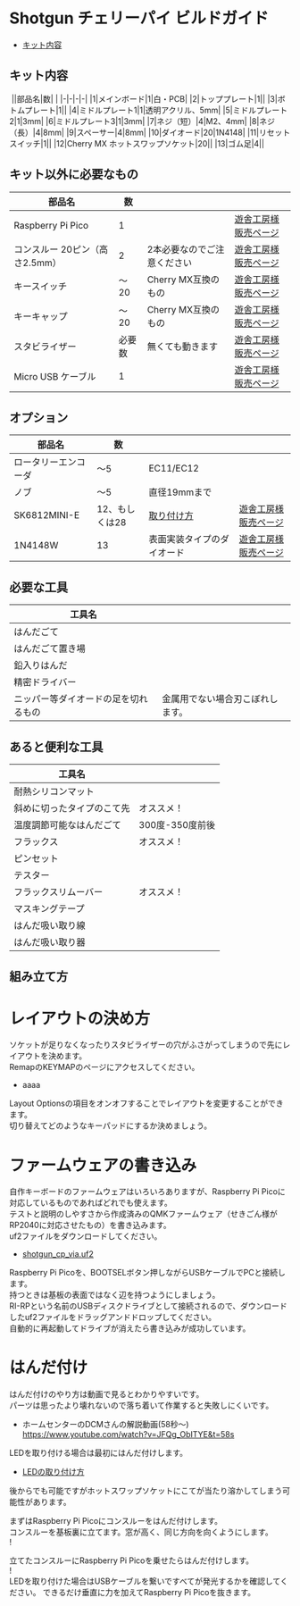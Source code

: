 # Shotgun チェリーパイ ビルドガイド
- [キット内容](#キット内容)

## キット内容
![]()
||部品名|数| |
|-|-|-|-|
|1|メインボード|1|白・PCB|
|2|トッププレート|1||
|3|ボトムプレート|1||
|4|ミドルプレート1|1|透明アクリル、5mm|
|5|ミドルプレート2|1|3mm|
|6|ミドルプレート3|1|3mm|
|7|ネジ（短）|4|M2、4mm|
|8|ネジ（長）|4|8mm|
|9|スペーサー|4|8mm|
|10|ダイオード|20|1N4148|
|11|リセットスイッチ|1||
|12|Cherry MX ホットスワップソケット|20||
|13|ゴム足|4||

## キット以外に必要なもの
|部品名|数|||
|-|-|-|-|
|Raspberry Pi Pico|1||[遊舎工房様販売ページ](https://shop.yushakobo.jp/products/raspberry-pi-pico)|
|コンスルー 20ピン（高さ2.5mm）|2|2本必要なのでご注意ください|[遊舎工房様販売ページ](https://shop.yushakobo.jp/products/31?variant=40815840067745)|
|キースイッチ|～20|Cherry MX互換のもの|[遊舎工房様販売ページ](https://shop.yushakobo.jp/collections/all-switches/cherry-mx-%E4%BA%92%E6%8F%9B-%E3%82%B9%E3%82%A4%E3%83%83%E3%83%81)|
|キーキャップ|～20|Cherry MX互換のもの|[遊舎工房様販売ページ](https://shop.yushakobo.jp/collections/keycaps/cherry-mx-%E4%BA%92%E6%8F%9B-%E3%82%AD%E3%83%BC%E3%82%AD%E3%83%A3%E3%83%83%E3%83%97)|
|スタビライザー|必要数|無くても動きます|[遊舎工房様販売ページ](https://shop.yushakobo.jp/collections/all-keyboard-parts/Stabilizer)|
|Micro USB ケーブル|1||[遊舎工房様販売ページ](https://shop.yushakobo.jp/products/usb-cable-micro-b-0-8m)|

## オプション
|部品名|数|||
|-|-|-|-|
|ロータリーエンコーダ|～5|EC11/EC12||
|ノブ|～5|直径19mmまで||
|SK6812MINI-E|12、もしくは28|[取り付け方](led.md)|[遊舎工房様販売ページ](https://shop.yushakobo.jp/products/sk6812mini-e-10)|
|1N4148W|13|表面実装タイプのダイオード|[遊舎工房様販売ページ](https://shop.yushakobo.jp/products/a0800di-02-100)|


## 必要な工具
|工具名| |
|-|-|
|はんだごて||
|はんだごて置き場||
|鉛入りはんだ||
|精密ドライバー||
|ニッパー等ダイオードの足を切れるもの|金属用でない場合刃こぼれします。|

## あると便利な工具
|工具名||
|-|-|
|耐熱シリコンマット||
|斜めに切ったタイプのこて先|オススメ！|
|温度調節可能なはんだごて|300度-350度前後|
|フラックス|オススメ！|
|ピンセット||
|テスター||
|フラックスリムーバー|オススメ！|
|マスキングテープ||
|はんだ吸い取り線||
|はんだ吸い取り器||

## 組み立て方
# レイアウトの決め方  
  
ソケットが足りなくなったりスタビライザーの穴がふさがってしまうので先にレイアウトを決めます。  
RemapのKEYMAPのページにアクセスしてください。  
 - aaaa

Layout Optionsの項目をオンオフすることでレイアウトを変更することができます。   
切り替えてどのようなキーパッドにするか決めましょう。  

# ファームウェアの書き込み

自作キーボードのファームウェアはいろいろありますが、Raspberry Pi Picoに対応しているものであればどれでも使えます。  
テストと説明のしやすさから作成済みのQMKファームウェア（せきごん様がRP2040に対応させたもの）を書き込みます。  
uf2ファイルをダウンロードしてください。  
- [shotgun_cp_via.uf2]()
  
Raspberry Pi Picoを、BOOTSELボタン押しながらUSBケーブルでPCと接続します。  
持つときは基板の表面ではなく辺を持つようにしましょう。  
RI-RPという名前のUSBディスクドライブとして接続されるので、ダウンロードしたuf2ファイルをドラッグアンドドロップしてください。  
自動的に再起動してドライブが消えたら書き込みが成功しています。  

# はんだ付け
はんだ付けのやり方は動画で見るとわかりやすいです。  
パーツは思ったより壊れないので落ち着いて作業すると失敗しにくいです。  
 - ホームセンターのDCMさんの解説動画(58秒～) https://www.youtube.com/watch?v=JFQg_ObITYE&t=58s  
  
LEDを取り付ける場合は最初にはんだ付けします。  
 - [LEDの取り付け方](led.md)  

後からでも可能ですがホットスワップソケットにこてが当たり溶かしてしまう可能性があります。  
  
まずはRaspberry Pi Picoにコンスルーをはんだ付けします。  
コンスルーを基板裏に立てます。窓が高く、同じ方向を向くようにします。  
!  
  
立てたコンスルーにRaspberry Pi Picoを乗せたらはんだ付けします。  
!  
LEDを取り付けた場合はUSBケーブルを繋いですべてが発光するかを確認してください。
できるだけ垂直に力を加えてRaspberry Pi Picoを抜きます。  






















